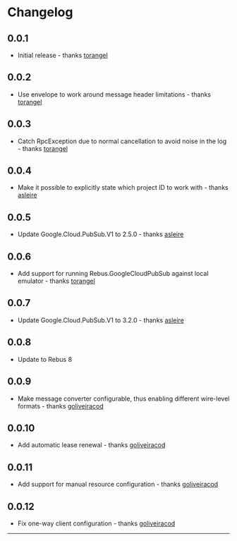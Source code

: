 # Changelog

## 0.0.1
* Initial release - thanks [torangel]

## 0.0.2
* Use envelope to work around message header limitations - thanks [torangel]

## 0.0.3
* Catch RpcException due to normal cancellation to avoid noise in the log - thanks [torangel]

## 0.0.4
* Make it possible to explicitly state which project ID to work with - thanks [asleire]

## 0.0.5
* Update Google.Cloud.PubSub.V1 to 2.5.0 - thanks [asleire]

## 0.0.6
* Add support for running Rebus.GoogleCloudPubSub against local emulator - thanks [torangel]

## 0.0.7
* Update Google.Cloud.PubSub.V1 to 3.2.0 - thanks [asleire]

## 0.0.8
* Update to Rebus 8

## 0.0.9
* Make message converter configurable, thus enabling different wire-level formats - thanks [goliveiracod]

## 0.0.10
* Add automatic lease renewal - thanks [goliveiracod]

## 0.0.11
* Add support for manual resource configuration - thanks [goliveiracod]

## 0.0.12
* Fix one-way client configuration - thanks [goliveiracod]

---

[asleire]: https://github.com/asleire
[goliveiracod]: https://github.com/goliveiracod
[torangel]: https://github.com/torangel